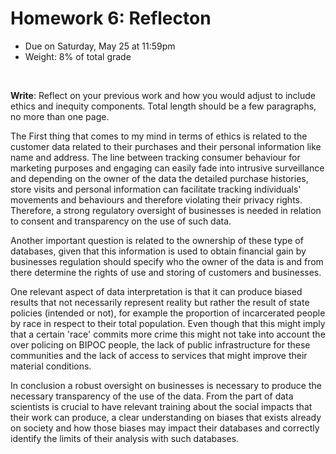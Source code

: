 # Homework 6: Reflecton

- Due on Saturday, May 25 at 11:59pm
- Weight: 8% of total grade

<br>

**Write**: Reflect on your previous work and how you would adjust to include ethics and inequity components. Total length should be a few paragraphs, no more than one page.

The First thing that comes to my mind in terms of ethics is related to the customer data related to their purchases and their personal information like name and address. The line between tracking consumer behaviour for marketing purposes and engaging can easily fade into intrusive surveillance and depending on the owner of the data the detailed purchase histories, store visits and personal information can facilitate tracking individuals' movements and behaviours and therefore violating their privacy rights. Therefore, a strong regulatory oversight of businesses is needed in relation to consent and transparency on the use of such data.

Another important question is related to the ownership of these type of databases, given that this information is used to obtain financial gain by businesses regulation should specify who the owner of the data is and from there determine the rights of use and storing of customers and businesses.

One relevant aspect of data interpretation is that it can produce biased results that not necessarily represent reality but rather the result of state policies (intended or not), for example the proportion of incarcerated people by race in respect to their total population. Even though that this might imply that a certain 'race' commits more crime this might not take into account the over policing on BIPOC people, the lack of public infrastructure for these communities and the lack of access to services that might improve their material conditions.

In conclusion a robust oversight on businesses is necessary to produce the necessary transparency of the use of the data. From the part of data scientists is crucial to have relevant training about the social impacts that their work can produce, a clear understanding on biases that exists already on society and how those biases may impact their databases and correctly identify the limits of their analysis with such databases.





